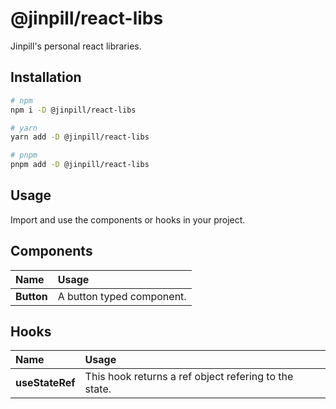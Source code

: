 # @jinpill/react-libs

Jinpill's personal react libraries.

## Installation

```bash
# npm
npm i -D @jinpill/react-libs

# yarn
yarn add -D @jinpill/react-libs

# pnpm
pnpm add -D @jinpill/react-libs
```

## Usage

Import and use the components or hooks in your project.

## Components

| Name       | Usage                     |
| :--------- | :------------------------ |
| **Button** | A button typed component. |

## Hooks

| Name            | Usage                                                 |
| :-------------- | :---------------------------------------------------- |
| **useStateRef** | This hook returns a ref object refering to the state. |
